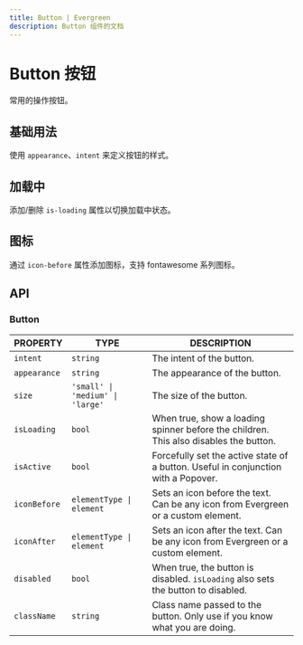 ```yaml
---
title: Button | Evergreen
description: Button 组件的文档
---
```


# Button 按钮

常用的操作按钮。

## 基础用法

使用 `appearance`、`intent` 来定义按钮的样式。

<preview path="../demo/Button/Basic-Button.vue" title="基础用法" description="Button 组件的基础用法"></preview>

## 加载中

添加/删除 `is-loading` 属性以切换加载中状态。

<preview path="../demo/Button/Loading-Button.vue" title="加载中" description="Button 组件的加载中状态"></preview>

## 图标

通过 `icon-before` 属性添加图标，支持 fontawesome 系列图标。

<preview path="../demo/Button/Icon-Button.vue" title="图标" description="Button 组件添加图标"></preview>

## API

### Button

| PROPERTY     | TYPE                             | DESCRIPTION                                                                              |
| ------------ | -------------------------------- | ---------------------------------------------------------------------------------------- |
| `intent`     | `string`                         | The intent of the button.                                                                |
| `appearance` | `string`                         | The appearance of the button.                                                            |
| `size`       | `'small' \| 'medium' \| 'large'` | The size of the button.                                                                  |
| `isLoading`  | `bool`                           | When true, show a loading spinner before the children.<br>This also disables the button. |
| `isActive`   | `bool`                           | Forcefully set the active state of a button. Useful in conjunction with a Popover.       |
| `iconBefore` | `elementType \| element`         | Sets an icon before the text. Can be any icon from Evergreen or a custom element.        |
| `iconAfter`  | `elementType \| element`         | Sets an icon after the text. Can be any icon from Evergreen or a custom element.         |
| `disabled`   | `bool`                           | When true, the button is disabled. `isLoading` also sets the button to disabled.         |
| `className`  | `string`                         | Class name passed to the button. Only use if you know what you are doing.                |

<!--
### IconButton

| PROPERTY     | TYPE                             | DESCRIPTION                                                                        |
| ------------ | -------------------------------- | ---------------------------------------------------------------------------------- |
| `intent`     | `string`                         | The intent of the button.                                                          |
| `appearance` | `string`                         | The appearance of the button.                                                      |
| `size`       | `'small' \| 'medium' \| 'large'` | The size of the button.                                                            |
| `isActive`   | `bool`                           | Forcefully set the active state of a button. Useful in conjunction with a Popover. |
| `icon`       | `elementType \| element`         | The Evergreen icon or custom icon to render.                                       |
| `iconSize`   | `number`                         | Specifics an explict icon size instead of the default value.                       |
| `disabled`   | `bool`                           | When true, the button is disabled.                                                 |
| `className`  | `string`                         | Class name passed to the button. Only use if you know what you are doing.          |

### TextDropdownButton

| PROPERTY    | TYPE                     | DESCRIPTION                                                                        |
| ----------- | ------------------------ | ---------------------------------------------------------------------------------- |
| `isActive`  | `bool`                   | Forcefully set the active state of a button. Useful in conjunction with a Popover. |
| `icon`      | `elementType \| element` | An Evergreen icon or custom icon node. By default it uses CaretDownIcon.           |
| `disabled`  | `bool`                   | When true, the button is disabled.                                                 |
| `className` | `string`                 | Class name passed to the button. Only use if you know what you are doing.          |
-->
